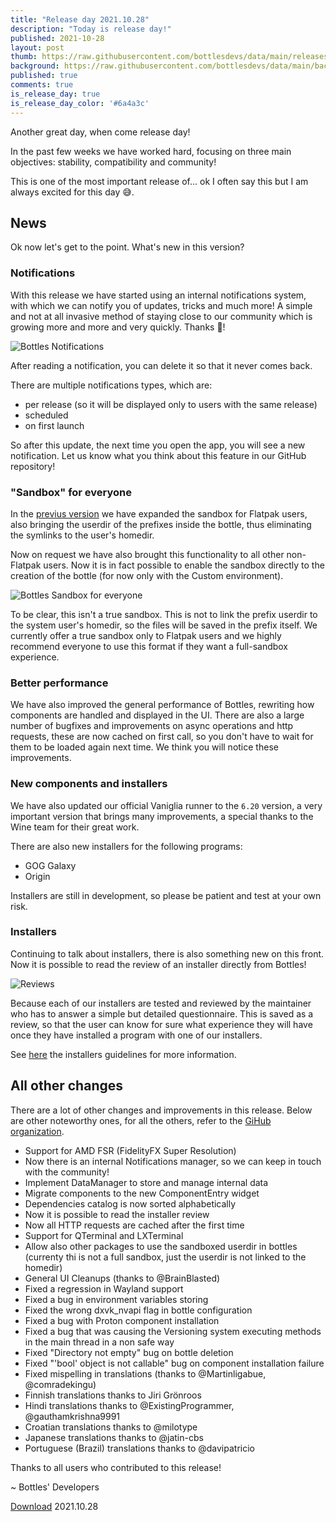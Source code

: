 ```yaml
---
title: "Release day 2021.10.28"
description: "Today is release day!"
published: 2021-10-28
layout: post
thumb: https://raw.githubusercontent.com/bottlesdevs/data/main/releases/2021.10.28/release-day.png
background: https://raw.githubusercontent.com/bottlesdevs/data/main/backgrounds/2021.10.28.png
published: true
comments: true
is_release_day: true
is_release_day_color: '#6a4a3c'
---
```


Another great day, when come release day!

In the past few weeks we have worked hard, focusing on three main objectives: 
stability, compatibility and community!

This is one of the most important release of... ok I often say this but I am
always excited for this day 😅.

## News
Ok now let's get to the point. What's new in this version?

### Notifications
With this release we have started using an internal notifications system, with 
which we can notify you of updates, tricks and much more! A simple and not at 
all invasive method of staying close to our community which is growing 
more and more and very quickly. Thanks 🙏!

![Bottles Notifications](/uploads/notifications.png)

After reading a notification, you can delete it so that it never comes back.

There are multiple notifications types, which are:
- per release (so it will be displayed only to users with the same release)
- scheduled
- on first launch

So after this update, the next time you open the app, you will see a new
notification. Let us know what you think about this feature in our GitHub
repository!

### "Sandbox" for everyone
In the 
[previus version](https://usebottles.com/blog/release-2021.10.14/#sand-boxed-homedir)
we have expanded the sandbox for Flatpak users, also 
bringing the userdir of the prefixes inside the bottle, thus eliminating the 
symlinks to the user's homedir.

Now on request we have also brought this functionality to all other non-Flatpak 
users. Now it is in fact possible to enable the sandbox directly to the 
creation of the bottle (for now only with the Custom environment).

![Bottles Sandbox for everyone](/uploads/sandbox-everyone.png)

To be clear, this isn't a true sandbox. This is not to link the prefix userdir 
to the system user's homedir, so the files will be saved in the prefix itself. 
We currently offer a true sandbox only to Flatpak users and we highly recommend 
everyone to use this format if they want a full-sandbox experience.

### Better performance
We have also improved the general performance of Bottles, rewriting how
components are handled and displayed in the UI. There are also a large number
of bugfixes and improvements on async operations and http requests, these are
now cached on first call, so you don't have to wait for them to be loaded again
next time. We think you will notice these improvements.

### New components and installers
We have also updated our official Vaniglia runner to the `6.20` version, a very
important version that brings many improvements, a special thanks to the Wine 
team for their great work.

There are also new installers for the following
programs:
- GOG Galaxy
- Origin

Installers are still in development, so please be patient and test at your own
risk.

### Installers
Continuing to talk about installers, there is also something new on this front. 
Now it is possible to read the review of an installer directly from Bottles!

![Reviews](/uploads/reviews.png)

Because each of our installers are tested and reviewed by the maintainer 
who has to answer a simple but detailed questionnaire. This is saved as a 
review, so that the user can know for sure what experience they will have 
once they have installed a program with one of our installers.

See [here](https://github.com/bottlesdevs/programs/blob/main/GUIDELINES.md) the
installers guidelines for more information.

## All other changes
There are a lot of other changes and improvements in this release. Below are 
other noteworthy ones, for all the others, refer to 
the [GiHub organization](https://github.com/bottlesdevs).

* Support for AMD FSR (FidelityFX Super Resolution)
* Now there is an internal Notifications manager, so we can keep in touch with the community!
* Implement DataManager to store and manage internal data
* Migrate components to the new ComponentEntry widget
* Dependencies catalog is now sorted alphabetically
* Now it is possible to read the installer review
* Now all HTTP requests are cached after the first time
* Support for QTerminal and LXTerminal
* Allow also other packages to use the sandboxed userdir in bottles (currenty thi is not a full sandbox, just the userdir is not linked to the homedir)
* General UI Cleanups (thanks to @BrainBlasted)
* Fixed a regression in Wayland support
* Fixed a bug in environment variables storing
* Fixed the wrong dxvk_nvapi flag in bottle configuration
* Fixed a bug with Proton component installation
* Fixed a bug that was causing the Versioning system executing methods in the main thread in a non safe way
* Fixed "Directory not empty" bug on bottle deletion
* Fixed "'bool' object is not callable" bug on component installation failure
* Fixed mispelling in translations (thanks to @Martinligabue, @comradekingu)
* Finnish translations thanks to Jiri Grönroos
* Hindi translations thanks to @ExistingProgrammer, @gauthamkrishna9991
* Croatian translations thanks to @milotype
* Japanese translations thanks to @jatin-cbs
* Portuguese (Brazil) translations thanks to @davipatricio

Thanks to all users who contributed to this release!

~ Bottles' Developers

<a class="button" href="/download" style="">Download</a> 2021.10.28
